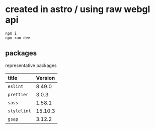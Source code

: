 # created in astro / using raw webgl api
```
npm i 
npm run dev
```

## packages

representative packages

| title                  | Version                                          |
| :--------------------- | :----------------------------------------------- |
| `eslint`               | 8.49.0                                           |
| `prettier`             | 3.0.3                                            |
| `sass`                 | 1.58.1                                           |
| `stylelint`            | 15.10.3                                          |
| `gsap`                 | 3.12.2                                           |


